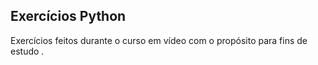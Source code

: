 ## Exercícios Python 
Exercícios feitos durante o curso em vídeo com o propósito para fins de estudo .
